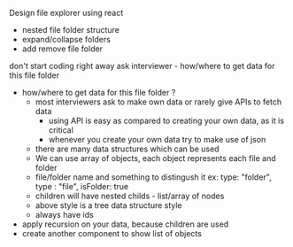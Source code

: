 Design file explorer using react
- nested file folder structure
- expand/collapse folders
- add remove file folder

don't start coding right away
ask interviewer - how/where to get data for this file folder
- how/where to get data for this file folder ?
    - most interviewers ask to make own data or rarely give APIs to fetch data
        - using API is easy as compared to creating your own data, as it is critical
        - whenever you create your own data try to make use of json
    - there are many data structures which can be used 
    - We can use array of objects, each object represents each file and folder
    - file/folder name and something to distingush it ex: type: "folder", type : "file", isFolder: true
    - children will have nested childs - list/array of nodes
    - above style is a tree data structure style
    - always have ids
- apply recursion on your data, because children are used
- create another component to show list of objects
